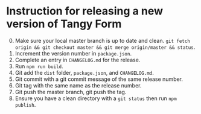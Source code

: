 # Instruction for releasing a new version of Tangy Form

0. Make sure your local master branch is up to date and clean. `git fetch origin && git checkout master && git merge origin/master && status`.
1. Increment the version number in `package.json`. 
2. Complete an entry in `CHANGELOG.md` for the release.
3. Run `npm run build`.
4. Git add the `dist` folder, `package.json`, and `CHANGELOG.md`.
5. Git commit with a git commit message of the same release number.
6. Git tag with the same name as the release number.
7. Git push the master branch, git push the tag.
8. Ensure you have a clean directory with a `git status` then run `npm publish`. 
